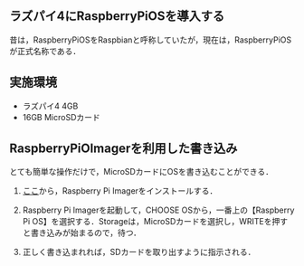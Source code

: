 ## ラズパイ4にRaspberryPiOSを導入する

昔は，RaspberryPiOSをRaspbianと呼称していたが，現在は，RaspberryPiOSが正式名称である．<br>

## 実施環境
- ラズパイ4 4GB
- 16GB MicroSDカード

## RaspberryPiOImagerを利用した書き込み
とても簡単な操作だけで，MicroSDカードにOSを書き込むことができる．

1. [ここ](https://www.raspberrypi.org/software/)から，Raspberry Pi Imagerをインストールする．

2. Raspberry Pi Imagerを起動して，CHOOSE OSから，一番上の【Raspberry Pi OS】を選択する．Storageは，MicroSDカードを選択し，WRITEを押すと書き込みが始まるので，待つ．

3. 正しく書き込まれれば，SDカードを取り出すように指示される．
